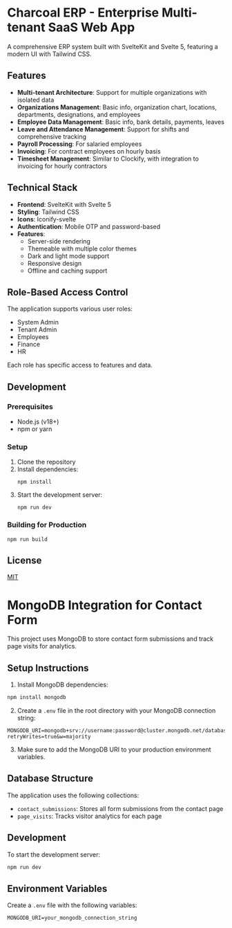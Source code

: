 # Charcoal ERP - Enterprise Multi-tenant SaaS Web App

A comprehensive ERP system built with SvelteKit and Svelte 5, featuring a modern UI with Tailwind CSS.

## Features

- **Multi-tenant Architecture**: Support for multiple organizations with isolated data
- **Organizations Management**: Basic info, organization chart, locations, departments, designations, and employees
- **Employee Data Management**: Basic info, bank details, payments, leaves
- **Leave and Attendance Management**: Support for shifts and comprehensive tracking
- **Payroll Processing**: For salaried employees
- **Invoicing**: For contract employees on hourly basis
- **Timesheet Management**: Similar to Clockify, with integration to invoicing for hourly contractors

## Technical Stack

- **Frontend**: SvelteKit with Svelte 5
- **Styling**: Tailwind CSS
- **Icons**: Iconify-svelte
- **Authentication**: Mobile OTP and password-based
- **Features**:
  - Server-side rendering
  - Themeable with multiple color themes
  - Dark and light mode support
  - Responsive design
  - Offline and caching support

## Role-Based Access Control

The application supports various user roles:
- System Admin
- Tenant Admin
- Employees
- Finance
- HR

Each role has specific access to features and data.

## Development

### Prerequisites

- Node.js (v18+)
- npm or yarn

### Setup

1. Clone the repository
2. Install dependencies:
   ```
   npm install
   ```
3. Start the development server:
   ```
   npm run dev
   ```

### Building for Production

```
npm run build
```

## License

[MIT](LICENSE)

# MongoDB Integration for Contact Form

This project uses MongoDB to store contact form submissions and track page visits for analytics.

## Setup Instructions

1. Install MongoDB dependencies:

```bash
npm install mongodb
```

2. Create a `.env` file in the root directory with your MongoDB connection string:

```
MONGODB_URI=mongodb+srv://username:password@cluster.mongodb.net/database?retryWrites=true&w=majority
```

3. Make sure to add the MongoDB URI to your production environment variables.

## Database Structure

The application uses the following collections:

- `contact_submissions`: Stores all form submissions from the contact page
- `page_visits`: Tracks visitor analytics for each page

## Development

To start the development server:

```bash
npm run dev
```

## Environment Variables

Create a `.env` file with the following variables:

```
MONGODB_URI=your_mongodb_connection_string
```
